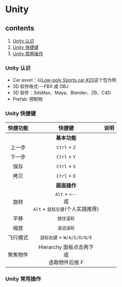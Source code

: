 # Unity

## contents

1. [Unity 认识](#unity_getting_started)
2. [Unity 快捷键](#unity_shortcuts)
3. [Unity 常用操作](#unity_notes)

<a name="unity_getting_started" id="unity_getting_started"></a>

### Unity 认识

- Car asset：以[Low-poly Sports car #20](https://assetstore.unity.com/packages/3d/vehicles/land/low-poly-sports-car-20-144253)这个包为例
- 3D 软件格式---FBX 或 OBJ
- 3D 软件：3dsMax、Maya、BIender、ZB、C4D
- Prefab: 预制物

<a name="unity_shortcuts" id="unity_shortcuts"></a>

### Unity 快捷键

| 快捷功能 |                          快捷键                           | 说明 |
| :------: | :-------------------------------------------------------: | :--: |
|          |                      <b>基本功能</b>                      |      |
|  上一步  |                       `Ctrl` + `Z`                        |      |
|  下一步  |                       `Ctrl` + `Y`                        |      |
|   保存   |                       `Ctrl` + `S`                        |      |
|   拷贝   |                       `Ctrl` + `D`                        |      |
|          |                      <b>画面操作</b>                      |      |
|   旋转   | `Alt` + `<--` <br>或<br> `Alt` + `鼠标左键`(个人实践推荐) |      |
|   平移   |                        `按住滚轮`                         |      |
|   缩放   |                        `滚动滚轮`                         |      |
| 飞行模式 |                `鼠标右键` + `W/A/S/D/Q/E`                 |      |
| 聚焦物件 |     Hierarchy 面板点击两下 <br>或<br> 选取物件后按 F      |      |

<a name="unity_notes" id="unity_notes"></a>

### Unity 常用操作
